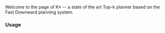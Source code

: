 Welcome to the page of K\* -- a state of the art Top-k planner based on the 
Fast Downward planning system.

### Usage ###

